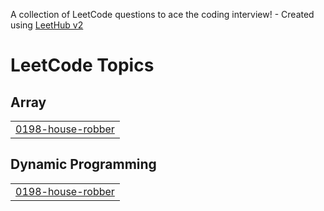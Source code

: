 A collection of LeetCode questions to ace the coding interview! - Created using [LeetHub v2](https://github.com/arunbhardwaj/LeetHub-2.0)
<!---LeetCode Topics Start-->
# LeetCode Topics
## Array
|  |
| ------- |
| [0198-house-robber](https://github.com/anubhooti20/Leetcode-Solutions/tree/master/0198-house-robber) |
## Dynamic Programming
|  |
| ------- |
| [0198-house-robber](https://github.com/anubhooti20/Leetcode-Solutions/tree/master/0198-house-robber) |
<!---LeetCode Topics End-->
